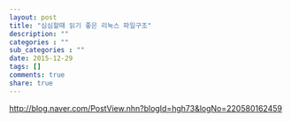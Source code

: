 ```yaml
---
layout: post
title: "심심할때 읽기 좋은 리눅스 파일구조"
description: ""
categories : ""
sub_categories : ""
date: 2015-12-29
tags: []
comments: true
share: true
---
```


http://blog.naver.com/PostView.nhn?blogId=hgh73&logNo=220580162459

